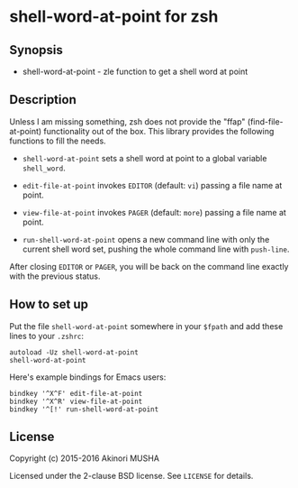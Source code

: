 shell-word-at-point for zsh
===========================

Synopsis
--------

* shell-word-at-point - zle function to get a shell word at point

Description
-----------

Unless I am missing something, zsh does not provide the "ffap"
(find-file-at-point) functionality out of the box.  This library
provides the following functions to fill the needs.

- `shell-word-at-point` sets a shell word at point to a global
  variable `shell_word`.

- `edit-file-at-point` invokes `EDITOR` (default: `vi`) passing a file
  name at point.

- `view-file-at-point` invokes `PAGER` (default: `more`) passing a
  file name at point.

- `run-shell-word-at-point` opens a new command line with only the
  current shell word set, pushing the whole command line with
  `push-line`.

After closing `EDITOR` or `PAGER`, you will be back on the command
line exactly with the previous status.

How to set up
-------------

Put the file `shell-word-at-point` somewhere in your `$fpath` and add
these lines to your `.zshrc`:

    autoload -Uz shell-word-at-point
    shell-word-at-point

Here's example bindings for Emacs users:

    bindkey '^X^F' edit-file-at-point
    bindkey '^X^R' view-file-at-point
    bindkey '^[!' run-shell-word-at-point

License
-------

Copyright (c) 2015-2016 Akinori MUSHA

Licensed under the 2-clause BSD license.
See `LICENSE` for details.
